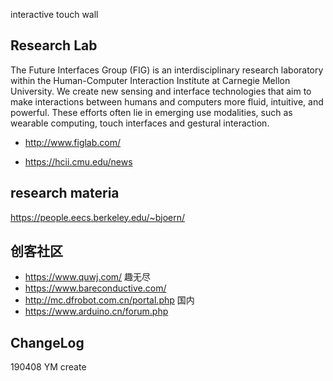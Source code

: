 interactive touch wall

## Research Lab
The Future Interfaces Group (FIG) is an interdisciplinary research laboratory within the Human-Computer Interaction Institute at Carnegie Mellon University. We create new sensing and interface technologies that aim to make interactions between humans and computers more fluid, intuitive, and powerful. These efforts often lie in emerging use modalities, such as wearable computing, touch interfaces and gestural interaction.
- http://www.figlab.com/

- https://hcii.cmu.edu/news

## research materia
https://people.eecs.berkeley.edu/~bjoern/  

## 创客社区
- https://www.quwj.com/ 趣无尽
- https://www.bareconductive.com/
- http://mc.dfrobot.com.cn/portal.php 国内
- https://www.arduino.cn/forum.php 


## ChangeLog
190408 YM create 
